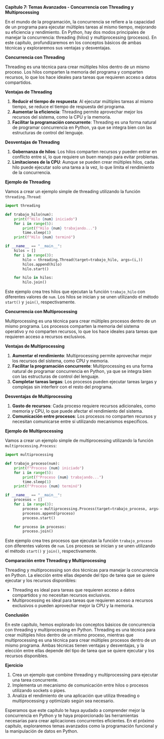 **Capítulo 7: Temas Avanzados - Concurrencia con Threading y Multiprocessing**

En el mundo de la programación, la concurrencia se refiere a la capacidad de un programa para ejecutar múltiples tareas al mismo tiempo, mejorando su eficiencia y rendimiento. En Python, hay dos modos principales de manejar la concurrencia: threading (hilos) y multiprocessing (procesos). En este capítulo, profundizaremos en los conceptos básicos de ambas técnicas y exploraremos sus ventajas y desventajas.

**Concurrencia con Threading**

Threading es una técnica para crear múltiples hilos dentro de un mismo proceso. Los hilos comparten la memoria del programa y comparten recursos, lo que los hace ideales para tareas que requieren acceso a datos compartidos.

**Ventajas de Threading**

1. **Reducir el tiempo de respuesta**: Al ejecutar múltiples tareas al mismo tiempo, se reduce el tiempo de respuesta del programa.
2. **Aumentar la eficiencia**: Threading permite aprovechar mejor los recursos del sistema, como la CPU y la memoria.
3. **Facilitar la programación concurrente**: Threading es una forma natural de programar concurrencia en Python, ya que se integra bien con las estructuras de control del lenguaje.

**Desventajas de Threading**

1. **Gobernanza de hilos**: Los hilos comparten recursos y pueden entrar en conflicto entre sí, lo que requiere un buen manejo para evitar problemas.
2. **Limitaciones de la CPU**: Aunque se pueden crear múltiples hilos, cada hilo puede ejecutar solo una tarea a la vez, lo que limita el rendimiento de la concurrencia.

**Ejemplo de Threading**

Vamos a crear un ejemplo simple de threading utilizando la función `threading.Thread`:
```python
import threading

def trabajo_hilo(num):
    print(f"Hilo {num} iniciado")
    for i in range(5):
        print(f"Hilo {num} trabajando...")
        time.sleep(1)
    print(f"Hilo {num} terminó")

if __name__ == "__main__":
    hilos = []
    for i in range(3):
        hilo = threading.Thread(target=trabajo_hilo, args=(i,))
        hilos.append(hilo)
        hilo.start()

    for hilo in hilos:
        hilo.join()
```
Este ejemplo crea tres hilos que ejecutan la función `trabajo_hilo` con diferentes valores de `num`. Los hilos se inician y se unen utilizando el método `start()` y `join()`, respectivamente.

**Concurrencia con Multiprocessing**

Multiprocessing es una técnica para crear múltiples procesos dentro de un mismo programa. Los procesos comparten la memoria del sistema operativo y no comparten recursos, lo que los hace ideales para tareas que requieren acceso a recursos exclusivos.

**Ventajas de Multiprocessing**

1. **Aumentar el rendimiento**: Multiprocessing permite aprovechar mejor los recursos del sistema, como CPU y memoria.
2. **Facilitar la programación concurrente**: Multiprocessing es una forma natural de programar concurrencia en Python, ya que se integra bien con las estructuras de control del lenguaje.
3. **Completar tareas largas**: Los procesos pueden ejecutar tareas largas y complejas sin interferir con el resto del programa.

**Desventajas de Multiprocessing**

1. **Gasto de recursos**: Cada proceso requiere recursos adicionales, como memoria y CPU, lo que puede afectar el rendimiento del sistema.
2. **Comunicación entre procesos**: Los procesos no comparten recursos y necesitan comunicarse entre sí utilizando mecanismos específicos.

**Ejemplo de Multiprocessing**

Vamos a crear un ejemplo simple de multiprocessing utilizando la función `multiprocessing.Process`:
```python
import multiprocessing

def trabajo_proceso(num):
    print(f"Proceso {num} iniciado")
    for i in range(5):
        print(f"Proceso {num} trabajando...")
        time.sleep(1)
    print(f"Proceso {num} terminó")

if __name__ == "__main__":
    procesos = []
    for i in range(3):
        proceso = multiprocessing.Process(target=trabajo_proceso, args=(i,))
        procesos.append(proceso)
        proceso.start()

    for proceso in procesos:
        proceso.join()
```
Este ejemplo crea tres procesos que ejecutan la función `trabajo_proceso` con diferentes valores de `num`. Los procesos se inician y se unen utilizando el método `start()` y `join()`, respectivamente.

**Comparación entre Threading y Multiprocessing**

Threading y multiprocessing son dos técnicas para manejar la concurrencia en Python. La elección entre ellas depende del tipo de tarea que se quiere ejecutar y los recursos disponibles:

* Threading es ideal para tareas que requieren acceso a datos compartidos y no necesitan recursos exclusivos.
* Multiprocessing es ideal para tareas que requieren acceso a recursos exclusivos o pueden aprovechar mejor la CPU y la memoria.

**Conclusión**

En este capítulo, hemos explorado los conceptos básicos de concurrencia con threading y multiprocessing en Python. Threading es una técnica para crear múltiples hilos dentro de un mismo proceso, mientras que multiprocessing es una técnica para crear múltiples procesos dentro de un mismo programa. Ambas técnicas tienen ventajas y desventajas, y la elección entre ellas depende del tipo de tarea que se quiere ejecutar y los recursos disponibles.

**Ejercicio**

1. Crea un ejemplo que combine threading y multiprocessing para ejecutar una tarea concurrente.
2. Implementa un mecanismo de comunicación entre hilos o procesos utilizando sockets o pipes.
3. Analiza el rendimiento de una aplicación que utiliza threading o multiprocessing y optimízalo según sea necesario.

Esperamos que este capítulo te haya ayudado a comprender mejor la concurrencia en Python y te haya proporcionado las herramientas necesarias para crear aplicaciones concurrentes eficientes. En el próximo capítulo, exploraremos temas avanzados como la programación funcional y la manipulación de datos en Python.